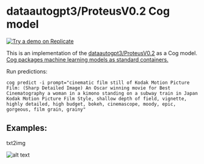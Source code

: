 # dataautogpt3/ProteusV0.2 Cog model

[![Try a demo on Replicate](https://replicate.com/datacte/proteus-v0.2/badge)](https://replicate.com/datacte/proteus-v0.2)

This is an implementation of the [dataautogpt3/ProteusV0.2](https://huggingface.co/dataautogpt3/ProteusV0.2) as a Cog model. [Cog packages machine learning models as standard containers.](https://github.com/replicate/cog)

Run predictions:

    cog predict -i prompt="cinematic film still of Kodak Motion Picture Film: (Sharp Detailed Image) An Oscar winning movie for Best Cinematography a woman in a kimono standing on a subway train in Japan Kodak Motion Picture Film Style, shallow depth of field, vignette, highly detailed, high budget, bokeh, cinemascope, moody, epic, gorgeous, film grain, grainy"

## Examples:

txt2img

![alt text](output.0.png)
